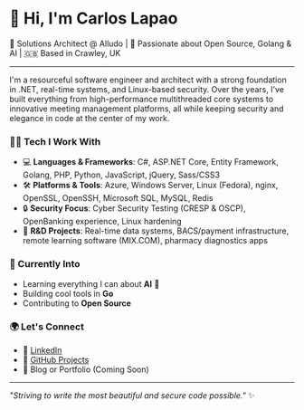 # 👋 Hi, I'm Carlos Lapao

🚀 Solutions Architect @ Alludo | 🧠 Passionate about Open Source, Golang & AI | 🇬🇧 Based in Crawley, UK

---

I'm a resourceful software engineer and architect with a strong foundation in .NET, real-time systems, and Linux-based security. Over the years, I’ve built everything from high-performance multithreaded core systems to innovative meeting management platforms, all while keeping security and elegance in code at the center of my work.

### 👨‍💻 Tech I Work With

- 💻 **Languages & Frameworks**: C#, ASP.NET Core, Entity Framework, Golang, PHP, Python, JavaScript, jQuery, Sass/CSS3
- 🛠 **Platforms & Tools**: Azure, Windows Server, Linux (Fedora), nginx, OpenSSL, OpenSSH, Microsoft SQL, MySQL, Redis
- 🔒 **Security Focus**: Cyber Security Testing (CRESP & OSCP), OpenBanking experience, Linux hardening
- 🧪 **R&D Projects**: Real-time data systems, BACS/payment infrastructure, remote learning software (MIX.COM), pharmacy diagnostics apps

### 🧠 Currently Into

- Learning everything I can about **AI** 🤖
- Building cool tools in **Go**
- Contributing to **Open Source**

### 🌍 Let's Connect

- 💼 [LinkedIn](https://www.linkedin.com/in/carloslapao/)
- 🧪 [GitHub Projects](https://github.com/yourusername)
- 📝 Blog or Portfolio (Coming Soon)

---

_"Striving to write the most beautiful and secure code possible."_ ✨
